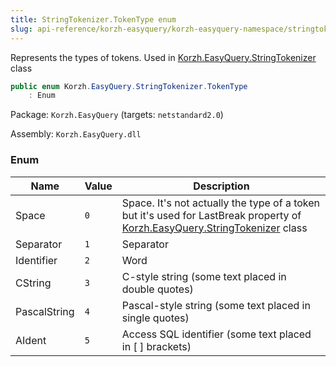 ```yaml
---
title: StringTokenizer.TokenType enum
slug: api-reference/korzh-easyquery/korzh-easyquery-namespace/stringtokenizer-tokentype-enum
---
```



Represents the types of tokens.  Used in [Korzh.EasyQuery.StringTokenizer](/api-reference/korzh-easyquery/korzh-easyquery-namespace/stringtokenizer-class) class
```csharp
public enum Korzh.EasyQuery.StringTokenizer.TokenType
    : Enum

```
Package: `Korzh.EasyQuery` (targets: `netstandard2.0`)

Assembly: `Korzh.EasyQuery.dll`

### Enum

| Name | Value | Description | 
| --- | --- | --- | 
| Space | `0` | Space. It's not actually the type of a token but it's used for LastBreak property of [Korzh.EasyQuery.StringTokenizer](/api-reference/korzh-easyquery/korzh-easyquery-namespace/stringtokenizer-class) class | 
| Separator | `1` | Separator | 
| Identifier | `2` | Word | 
| CString | `3` | C-style string (some text placed in double quotes) | 
| PascalString | `4` | Pascal-style string (some text placed in single quotes) | 
| AIdent | `5` | Access SQL identifier (some text placed in [ ] brackets) |
